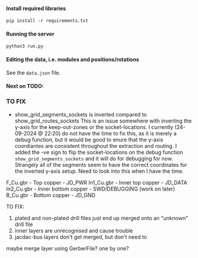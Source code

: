 #### Install required libraries

`pip install -r requirements.txt`

#### Running the server

`python3 run.py`

#### Editing the data, i.e. modules and positions/rotations

See the `data.json` file.


#### Next on TODO:





### TO FIX

- show_grid_segments_sockets is inverted compared to show_grid_routes_sockets
This is an issue somewhere with inverting the y-axis for the keep-out-zones or the socket-locations. I currently (24-09-2024 @ 22:20) do not have the time to fix this, as it is merely a debug function, but it would be good to enure that the y-axis coordiantes are consistent throughout the extraction and routing. I added the -ve sign to flip the socket-locations on the debug function `show_grid_segments_sockets` and it will do for debugging for now. Strangely all of the segments seem to have the correct coordinates for the inverted y-axis setup. Need to look into this when I have the time.

F_Cu.gbr - Top copper - JD_PWR
In1_Cu.gbr - Inner top copper - JD_DATA
In2_Cu.gbr - Inner bottom copper - SWD/DEBUGGING (work on later)
B_Cu.gbr - Bottom copper - JD_GND


TO FIX:
1. plated and non-plated drill files just end up merged onto an "unknown" drill file
2. inner layers are unrecognised and cause trouble
3. jacdac-bus layers don't get merged, but don't need to

maybe merge layer using GerberFile? one by one?